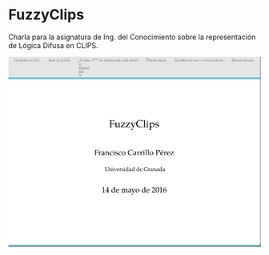 # FuzzyClips
Charla para la asignatura de Ing. del Conocimiento sobre la representación de Lógica Difusa en CLIPS.

![Portada](https://github.com/pacocp/FuzzyClips/blob/master/Portada/portada.png)

